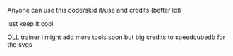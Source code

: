 Anyone can use this code/skid it/use and credits (better lol)

just keep it cool


OLL trainer i might add more tools soon but big credits to speedcubedb for the svgs

